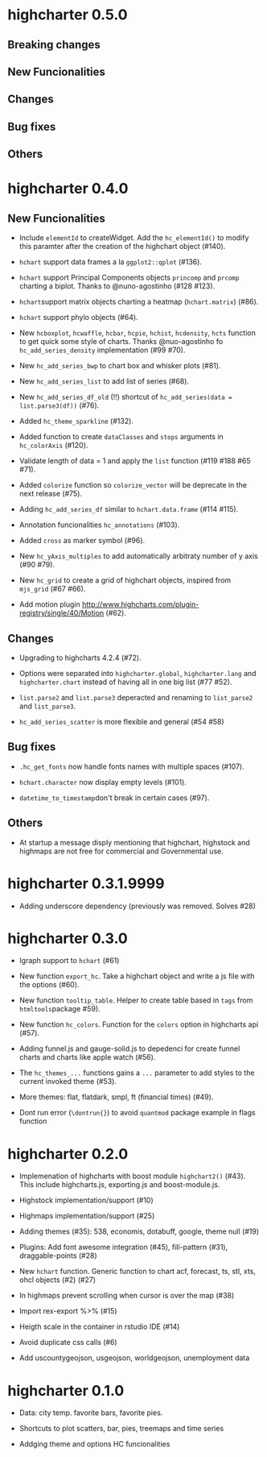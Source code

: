 # highcharter 0.5.0 

## Breaking changes

## New Funcionalities

## Changes

## Bug fixes

## Others

# highcharter 0.4.0

## New Funcionalities

 * Include `elementId` to createWidget. Add the `hc_elementId()` to modify
 this paramter after the creation of the highchart object (#140).

 * `hchart` support data frames a la `ggplot2::qplot` (#136).
 
 * `hchart` support Principal Components objects `princomp` and `prcomp` 
 charting a biplot. Thanks to @nuno-agostinho  (#128 #123).
 
 * `hchart`support matrix objects charting a heatmap (`hchart.matrix`) (#86).
 
 * `hchart` support phylo objects (#64).
 
 * New `hcboxplot`, `hcwaffle`, `hcbar`, `hcpie`, `hchist`, `hcdensity`, 
 `hcts` function to get quick some style of charts. Thanks @nuo-agostinho fo
 `hc_add_series_density` implementation  (#99 #70).
 
 * New `hc_add_series_bwp` to chart box and whisker plots (#81).
 
 * New  `hc_add_series_list` to add list of series (#68).
 
 * New `hc_add_series_df_old` (!!) shortcut of 
 `hc_add_series(data = list.parse3(df))` (#76).

 * Added `hc_theme_sparkline` (#132).

 * Added function to create `dataClasses` and `stops` arguments in
 `hc_colorAxis` (#120).
 
 * Validate length of data = 1 and apply the `list` function  (#119 #188 #65 #71).

 * Added `colorize` function so `colorize_vector` will be deprecate 
 in the next release (#75).

 * Adding `hc_add_series_df` similar to `hchart.data.frame` (#114 #115).
 
 * Annotation funcionalities `hc_annotations` (#103).
 
 * Added `cross` as marker symbol (#96).
 
 * New `hc_yAxis_multiples` to add automatically arbitraty number of y axis
 (#90 #79).
 
 * New `hc_grid` to create a grid of highchart objects, inspired from 
 `mjs_grid` (#67 #66).
 
 * Add motion plugin http://www.highcharts.com/plugin-registry/single/40/Motion
 (#62).
 

## Changes

 * Upgrading to highcharts 4.2.4 (#72).

 * Options were separated into `highcharter.global`, `highcharter.lang` and
 `highcharter.chart` instead of having all in one big list (#77 #52).

 * `list.parse2` and `list.parse3` deperacted and renaming to `list_parse2`
 and `list_parse3`.
 
 * `hc_add_series_scatter` is  more flexible and general (#54 #58) 

## Bug fixes

 * `.hc_get_fonts` now handle fonts names with multiple spaces (#107).
 
 * `hchart.character` now display empty levels (#101).

 * `datetime_to_timestamp`don't break in certain cases (#97).
 
## Others

 * At startup a message disply mentioning that highchart, highstock and
 highmaps are not free for commercial and Governmental use.
 

# highcharter 0.3.1.9999

* Adding underscore dependency (previously was removed. Solves #28)
 
# highcharter 0.3.0

* Igraph support to `hchart` (#61)

* New function `export_hc`. Take a highchart object and 
write a js file with the options (#60).

* New function `tooltip_table`. Helper to create table based
in `tags` from `htmltools`package #59).

* New function `hc_colors`. Function for the `colors` option in 
highcharts api (#57).

* Adding funnel.js and gauge-solid.js to depedenci for create
funnel charts and charts like apple watch (#56).

* The `hc_themes_...` functions gains a `...` parameter to
add styles to the current invoked theme (#53).

* More themes: flat, flatdark, smpl, ft (financial times) (#49).

* Dont run error (`\dontrun{}`) to avoid `quantmod` package example
in flags function

# highcharter 0.2.0

* Implemenation of highcharts with boost module `highchart2()` (#43). 
This include highcharts.js, exporting.js and boost-module.js.

* Highstock implementation/support (#10)

* Highmaps implementation/support (#25)

* Adding themes (#35): 538, economis, dotabuff, google, theme null (#19)

* Plugins: Add font awesome integration (#45), fill-pattern (#31),
draggable-points (#28)

* New `hchart` function. Generic function to chart acf, forecast,
ts, stl, xts, ohcl objects (#2) (#27)

* In highmaps prevent scrolling when cursor is over the map (#38)

* Import rex-export %>% (#15) 

* Heigth scale in the container in rstudio IDE (#14)

* Avoid duplicate css calls (#6)

* Add uscountygeojson, usgeojson, worldgeojson, unemployment data

# highcharter 0.1.0

* Data: city temp. favorite bars, favorite pies.

* Shortcuts to plot scatters, bar, pies, treemaps and time series

* Addging theme and options HC funcionalities

